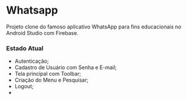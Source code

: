 # Whatsapp
 Projeto clone do famoso aplicativo WhatsApp para fins educacionais no Android Studio com Firebase.
 
 ### Estado Atual
 - Autenticação;
 - Cadastro de Usuário com Senha e E-mail;
 - Tela principal com Toolbar;
 - Criação do Menu e Pesquisar;
 - Logout;
 -
